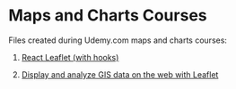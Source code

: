 # Maps and Charts Courses

Files created during Udemy.com maps and charts courses:

1. [React Leaflet (with hooks)](https://www.udemy.com/course/react-leaflet-with-hooks)

2. [Display and analyze GIS data on the web with Leaflet](https://www.udemy.com/course/display-and-analyze-gis-data-on-the-web)
